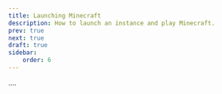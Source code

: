 ```yaml
---
title: Launching Minecraft
description: How to launch an instance and play Minecraft.
prev: true
next: true
draft: true
sidebar:
    order: 6
---
```


....